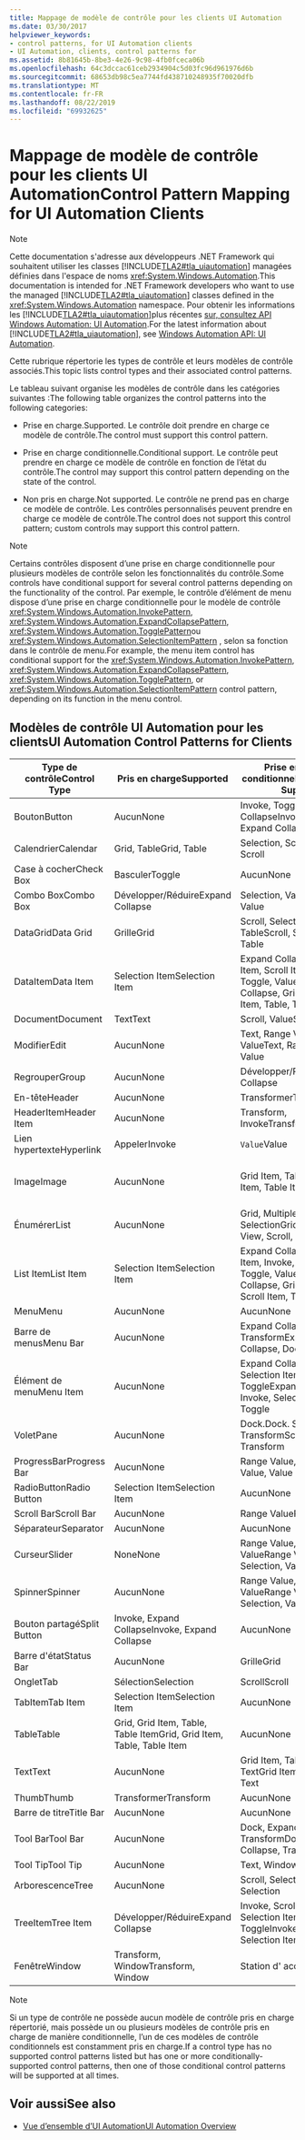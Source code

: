 ```yaml
---
title: Mappage de modèle de contrôle pour les clients UI Automation
ms.date: 03/30/2017
helpviewer_keywords:
- control patterns, for UI Automation clients
- UI Automation, clients, control patterns for
ms.assetid: 8b81645b-8be3-4e26-9c98-4fb0fceca06b
ms.openlocfilehash: 64c3dccac61ceb2934904c5d03fc96d961976d6b
ms.sourcegitcommit: 68653db98c5ea7744fd438710248935f70020dfb
ms.translationtype: MT
ms.contentlocale: fr-FR
ms.lasthandoff: 08/22/2019
ms.locfileid: "69932625"
---
```

# <a name="control-pattern-mapping-for-ui-automation-clients"></a><span data-ttu-id="37da3-102">Mappage de modèle de contrôle pour les clients UI Automation</span><span class="sxs-lookup"><span data-stu-id="37da3-102">Control Pattern Mapping for UI Automation Clients</span></span>
> [!NOTE]
> <span data-ttu-id="37da3-103">Cette documentation s'adresse aux développeurs .NET Framework qui souhaitent utiliser les classes [!INCLUDE[TLA2#tla_uiautomation](../../../includes/tla2sharptla-uiautomation-md.md)] managées définies dans l'espace de noms <xref:System.Windows.Automation>.</span><span class="sxs-lookup"><span data-stu-id="37da3-103">This documentation is intended for .NET Framework developers who want to use the managed [!INCLUDE[TLA2#tla_uiautomation](../../../includes/tla2sharptla-uiautomation-md.md)] classes defined in the <xref:System.Windows.Automation> namespace.</span></span> <span data-ttu-id="37da3-104">Pour obtenir les informations les [!INCLUDE[TLA2#tla_uiautomation](../../../includes/tla2sharptla-uiautomation-md.md)]plus récentes [sur, consultez API Windows Automation: UI Automation](https://go.microsoft.com/fwlink/?LinkID=156746).</span><span class="sxs-lookup"><span data-stu-id="37da3-104">For the latest information about [!INCLUDE[TLA2#tla_uiautomation](../../../includes/tla2sharptla-uiautomation-md.md)], see [Windows Automation API: UI Automation](https://go.microsoft.com/fwlink/?LinkID=156746).</span></span>  
  
 <span data-ttu-id="37da3-105">Cette rubrique répertorie les types de contrôle et leurs modèles de contrôle associés.</span><span class="sxs-lookup"><span data-stu-id="37da3-105">This topic lists control types and their associated control patterns.</span></span>  
  
 <span data-ttu-id="37da3-106">Le tableau suivant organise les modèles de contrôle dans les catégories suivantes :</span><span class="sxs-lookup"><span data-stu-id="37da3-106">The following table organizes the control patterns into the following categories:</span></span>  
  
- <span data-ttu-id="37da3-107">Prise en charge.</span><span class="sxs-lookup"><span data-stu-id="37da3-107">Supported.</span></span> <span data-ttu-id="37da3-108">Le contrôle doit prendre en charge ce modèle de contrôle.</span><span class="sxs-lookup"><span data-stu-id="37da3-108">The control must support this control pattern.</span></span>  
  
- <span data-ttu-id="37da3-109">Prise en charge conditionnelle.</span><span class="sxs-lookup"><span data-stu-id="37da3-109">Conditional support.</span></span> <span data-ttu-id="37da3-110">Le contrôle peut prendre en charge ce modèle de contrôle en fonction de l’état du contrôle.</span><span class="sxs-lookup"><span data-stu-id="37da3-110">The control may support this control pattern depending on the state of the control.</span></span>  
  
- <span data-ttu-id="37da3-111">Non pris en charge.</span><span class="sxs-lookup"><span data-stu-id="37da3-111">Not supported.</span></span> <span data-ttu-id="37da3-112">Le contrôle ne prend pas en charge ce modèle de contrôle. Les contrôles personnalisés peuvent prendre en charge ce modèle de contrôle.</span><span class="sxs-lookup"><span data-stu-id="37da3-112">The control does not support this control pattern; custom controls may support this control pattern.</span></span>  
  
> [!NOTE]
> <span data-ttu-id="37da3-113">Certains contrôles disposent d’une prise en charge conditionnelle pour plusieurs modèles de contrôle selon les fonctionnalités du contrôle.</span><span class="sxs-lookup"><span data-stu-id="37da3-113">Some controls have conditional support for several control patterns depending on the functionality of the control.</span></span> <span data-ttu-id="37da3-114">Par exemple, le contrôle d’élément de menu dispose d’une prise en charge conditionnelle pour le modèle de contrôle <xref:System.Windows.Automation.InvokePattern>, <xref:System.Windows.Automation.ExpandCollapsePattern>, <xref:System.Windows.Automation.TogglePattern>ou <xref:System.Windows.Automation.SelectionItemPattern> , selon sa fonction dans le contrôle de menu.</span><span class="sxs-lookup"><span data-stu-id="37da3-114">For example, the menu item control has conditional support for the <xref:System.Windows.Automation.InvokePattern>, <xref:System.Windows.Automation.ExpandCollapsePattern>, <xref:System.Windows.Automation.TogglePattern>, or <xref:System.Windows.Automation.SelectionItemPattern> control pattern, depending on its function in the menu control.</span></span>  
  
<a name="control_mapping_clients"></a>   
## <a name="ui-automation-control-patterns-for-clients"></a><span data-ttu-id="37da3-115">Modèles de contrôle UI Automation pour les clients</span><span class="sxs-lookup"><span data-stu-id="37da3-115">UI Automation Control Patterns for Clients</span></span>  
  
|<span data-ttu-id="37da3-116">Type de contrôle</span><span class="sxs-lookup"><span data-stu-id="37da3-116">Control Type</span></span>|<span data-ttu-id="37da3-117">Pris en charge</span><span class="sxs-lookup"><span data-stu-id="37da3-117">Supported</span></span>|<span data-ttu-id="37da3-118">Prise en charge conditionnelle</span><span class="sxs-lookup"><span data-stu-id="37da3-118">Conditional Support</span></span>|<span data-ttu-id="37da3-119">Non pris en charge</span><span class="sxs-lookup"><span data-stu-id="37da3-119">Not Supported</span></span>|  
|------------------|---------------|-------------------------|-------------------|  
|<span data-ttu-id="37da3-120">Bouton</span><span class="sxs-lookup"><span data-stu-id="37da3-120">Button</span></span>|<span data-ttu-id="37da3-121">Aucun</span><span class="sxs-lookup"><span data-stu-id="37da3-121">None</span></span>|<span data-ttu-id="37da3-122">Invoke, Toggle, Expand Collapse</span><span class="sxs-lookup"><span data-stu-id="37da3-122">Invoke, Toggle, Expand Collapse</span></span>|<span data-ttu-id="37da3-123">Aucun</span><span class="sxs-lookup"><span data-stu-id="37da3-123">None</span></span>|  
|<span data-ttu-id="37da3-124">Calendrier</span><span class="sxs-lookup"><span data-stu-id="37da3-124">Calendar</span></span>|<span data-ttu-id="37da3-125">Grid, Table</span><span class="sxs-lookup"><span data-stu-id="37da3-125">Grid, Table</span></span>|<span data-ttu-id="37da3-126">Selection, Scroll</span><span class="sxs-lookup"><span data-stu-id="37da3-126">Selection, Scroll</span></span>|<span data-ttu-id="37da3-127">Valeur</span><span class="sxs-lookup"><span data-stu-id="37da3-127">Value</span></span>|  
|<span data-ttu-id="37da3-128">Case à cocher</span><span class="sxs-lookup"><span data-stu-id="37da3-128">Check Box</span></span>|<span data-ttu-id="37da3-129">Basculer</span><span class="sxs-lookup"><span data-stu-id="37da3-129">Toggle</span></span>|<span data-ttu-id="37da3-130">Aucun</span><span class="sxs-lookup"><span data-stu-id="37da3-130">None</span></span>|<span data-ttu-id="37da3-131">Aucun</span><span class="sxs-lookup"><span data-stu-id="37da3-131">None</span></span>|  
|<span data-ttu-id="37da3-132">Combo Box</span><span class="sxs-lookup"><span data-stu-id="37da3-132">Combo Box</span></span>|<span data-ttu-id="37da3-133">Développer/Réduire</span><span class="sxs-lookup"><span data-stu-id="37da3-133">Expand Collapse</span></span>|<span data-ttu-id="37da3-134">Selection, Value</span><span class="sxs-lookup"><span data-stu-id="37da3-134">Selection, Value</span></span>|<span data-ttu-id="37da3-135">Scroll</span><span class="sxs-lookup"><span data-stu-id="37da3-135">Scroll</span></span>|  
|<span data-ttu-id="37da3-136">DataGrid</span><span class="sxs-lookup"><span data-stu-id="37da3-136">Data Grid</span></span>|<span data-ttu-id="37da3-137">Grille</span><span class="sxs-lookup"><span data-stu-id="37da3-137">Grid</span></span>|<span data-ttu-id="37da3-138">Scroll, Selection, Table</span><span class="sxs-lookup"><span data-stu-id="37da3-138">Scroll, Selection, Table</span></span>|<span data-ttu-id="37da3-139">Aucun</span><span class="sxs-lookup"><span data-stu-id="37da3-139">None</span></span>|  
|<span data-ttu-id="37da3-140">DataItem</span><span class="sxs-lookup"><span data-stu-id="37da3-140">Data Item</span></span>|<span data-ttu-id="37da3-141">Selection Item</span><span class="sxs-lookup"><span data-stu-id="37da3-141">Selection Item</span></span>|<span data-ttu-id="37da3-142">Expand Collapse, Grid Item, Scroll Item, Table, Toggle, Value</span><span class="sxs-lookup"><span data-stu-id="37da3-142">Expand Collapse, Grid Item, Scroll Item, Table, Toggle, Value</span></span>|<span data-ttu-id="37da3-143">Aucun</span><span class="sxs-lookup"><span data-stu-id="37da3-143">None</span></span>|  
|<span data-ttu-id="37da3-144">Document</span><span class="sxs-lookup"><span data-stu-id="37da3-144">Document</span></span>|<span data-ttu-id="37da3-145">Text</span><span class="sxs-lookup"><span data-stu-id="37da3-145">Text</span></span>|<span data-ttu-id="37da3-146">Scroll, Value</span><span class="sxs-lookup"><span data-stu-id="37da3-146">Scroll, Value</span></span>|<span data-ttu-id="37da3-147">Aucun</span><span class="sxs-lookup"><span data-stu-id="37da3-147">None</span></span>|  
|<span data-ttu-id="37da3-148">Modifier</span><span class="sxs-lookup"><span data-stu-id="37da3-148">Edit</span></span>|<span data-ttu-id="37da3-149">Aucun</span><span class="sxs-lookup"><span data-stu-id="37da3-149">None</span></span>|<span data-ttu-id="37da3-150">Text, Range Value, Value</span><span class="sxs-lookup"><span data-stu-id="37da3-150">Text, Range Value, Value</span></span>|<span data-ttu-id="37da3-151">Aucun</span><span class="sxs-lookup"><span data-stu-id="37da3-151">None</span></span>|  
|<span data-ttu-id="37da3-152">Regrouper</span><span class="sxs-lookup"><span data-stu-id="37da3-152">Group</span></span>|<span data-ttu-id="37da3-153">Aucun</span><span class="sxs-lookup"><span data-stu-id="37da3-153">None</span></span>|<span data-ttu-id="37da3-154">Développer/Réduire</span><span class="sxs-lookup"><span data-stu-id="37da3-154">Expand Collapse</span></span>|<span data-ttu-id="37da3-155">Aucun</span><span class="sxs-lookup"><span data-stu-id="37da3-155">None</span></span>|  
|<span data-ttu-id="37da3-156">En-tête</span><span class="sxs-lookup"><span data-stu-id="37da3-156">Header</span></span>|<span data-ttu-id="37da3-157">Aucun</span><span class="sxs-lookup"><span data-stu-id="37da3-157">None</span></span>|<span data-ttu-id="37da3-158">Transformer</span><span class="sxs-lookup"><span data-stu-id="37da3-158">Transform</span></span>|<span data-ttu-id="37da3-159">Aucun</span><span class="sxs-lookup"><span data-stu-id="37da3-159">None</span></span>|  
|<span data-ttu-id="37da3-160">HeaderItem</span><span class="sxs-lookup"><span data-stu-id="37da3-160">Header Item</span></span>|<span data-ttu-id="37da3-161">Aucun</span><span class="sxs-lookup"><span data-stu-id="37da3-161">None</span></span>|<span data-ttu-id="37da3-162">Transform, Invoke</span><span class="sxs-lookup"><span data-stu-id="37da3-162">Transform, Invoke</span></span>|<span data-ttu-id="37da3-163">Aucun</span><span class="sxs-lookup"><span data-stu-id="37da3-163">None</span></span>|  
|<span data-ttu-id="37da3-164">Lien hypertexte</span><span class="sxs-lookup"><span data-stu-id="37da3-164">Hyperlink</span></span>|<span data-ttu-id="37da3-165">Appeler</span><span class="sxs-lookup"><span data-stu-id="37da3-165">Invoke</span></span>|<span data-ttu-id="37da3-166">`Value`</span><span class="sxs-lookup"><span data-stu-id="37da3-166">Value</span></span>|<span data-ttu-id="37da3-167">Aucun</span><span class="sxs-lookup"><span data-stu-id="37da3-167">None</span></span>|  
|<span data-ttu-id="37da3-168">Image</span><span class="sxs-lookup"><span data-stu-id="37da3-168">Image</span></span>|<span data-ttu-id="37da3-169">Aucun</span><span class="sxs-lookup"><span data-stu-id="37da3-169">None</span></span>|<span data-ttu-id="37da3-170">Grid Item, Table Item</span><span class="sxs-lookup"><span data-stu-id="37da3-170">Grid Item, Table Item</span></span>|<span data-ttu-id="37da3-171">Invoke, Selection Item</span><span class="sxs-lookup"><span data-stu-id="37da3-171">Invoke, Selection Item</span></span>|  
|<span data-ttu-id="37da3-172">Énumérer</span><span class="sxs-lookup"><span data-stu-id="37da3-172">List</span></span>|<span data-ttu-id="37da3-173">Aucun</span><span class="sxs-lookup"><span data-stu-id="37da3-173">None</span></span>|<span data-ttu-id="37da3-174">Grid, Multiple View, Scroll, Selection</span><span class="sxs-lookup"><span data-stu-id="37da3-174">Grid, Multiple View, Scroll, Selection</span></span>|<span data-ttu-id="37da3-175">Table</span><span class="sxs-lookup"><span data-stu-id="37da3-175">Table</span></span>|  
|<span data-ttu-id="37da3-176">List Item</span><span class="sxs-lookup"><span data-stu-id="37da3-176">List Item</span></span>|<span data-ttu-id="37da3-177">Selection Item</span><span class="sxs-lookup"><span data-stu-id="37da3-177">Selection Item</span></span>|<span data-ttu-id="37da3-178">Expand Collapse, Grid Item, Invoke, Scroll Item, Toggle, Value</span><span class="sxs-lookup"><span data-stu-id="37da3-178">Expand Collapse, Grid Item, Invoke, Scroll Item, Toggle, Value</span></span>|<span data-ttu-id="37da3-179">Aucun</span><span class="sxs-lookup"><span data-stu-id="37da3-179">None</span></span>|  
|<span data-ttu-id="37da3-180">Menu</span><span class="sxs-lookup"><span data-stu-id="37da3-180">Menu</span></span>|<span data-ttu-id="37da3-181">Aucun</span><span class="sxs-lookup"><span data-stu-id="37da3-181">None</span></span>|<span data-ttu-id="37da3-182">Aucun</span><span class="sxs-lookup"><span data-stu-id="37da3-182">None</span></span>|<span data-ttu-id="37da3-183">Aucun</span><span class="sxs-lookup"><span data-stu-id="37da3-183">None</span></span>|  
|<span data-ttu-id="37da3-184">Barre de menus</span><span class="sxs-lookup"><span data-stu-id="37da3-184">Menu Bar</span></span>|<span data-ttu-id="37da3-185">Aucun</span><span class="sxs-lookup"><span data-stu-id="37da3-185">None</span></span>|<span data-ttu-id="37da3-186">Expand Collapse, Dock, Transform</span><span class="sxs-lookup"><span data-stu-id="37da3-186">Expand Collapse, Dock, Transform</span></span>|<span data-ttu-id="37da3-187">Aucun</span><span class="sxs-lookup"><span data-stu-id="37da3-187">None</span></span>|  
|<span data-ttu-id="37da3-188">Élément de menu</span><span class="sxs-lookup"><span data-stu-id="37da3-188">Menu Item</span></span>|<span data-ttu-id="37da3-189">Aucun</span><span class="sxs-lookup"><span data-stu-id="37da3-189">None</span></span>|<span data-ttu-id="37da3-190">Expand Collapse, Invoke, Selection Item, Toggle</span><span class="sxs-lookup"><span data-stu-id="37da3-190">Expand Collapse, Invoke, Selection Item, Toggle</span></span>|<span data-ttu-id="37da3-191">Aucun</span><span class="sxs-lookup"><span data-stu-id="37da3-191">None</span></span>|  
|<span data-ttu-id="37da3-192">Volet</span><span class="sxs-lookup"><span data-stu-id="37da3-192">Pane</span></span>|<span data-ttu-id="37da3-193">Aucun</span><span class="sxs-lookup"><span data-stu-id="37da3-193">None</span></span>|<span data-ttu-id="37da3-194">Dock.</span><span class="sxs-lookup"><span data-stu-id="37da3-194">Dock.</span></span> <span data-ttu-id="37da3-195">Scroll, Transform</span><span class="sxs-lookup"><span data-stu-id="37da3-195">Scroll, Transform</span></span>|<span data-ttu-id="37da3-196">Fenêtre</span><span class="sxs-lookup"><span data-stu-id="37da3-196">Window</span></span>|  
|<span data-ttu-id="37da3-197">ProgressBar</span><span class="sxs-lookup"><span data-stu-id="37da3-197">Progress Bar</span></span>|<span data-ttu-id="37da3-198">Aucun</span><span class="sxs-lookup"><span data-stu-id="37da3-198">None</span></span>|<span data-ttu-id="37da3-199">Range Value, Value</span><span class="sxs-lookup"><span data-stu-id="37da3-199">Range Value, Value</span></span>|<span data-ttu-id="37da3-200">Aucun</span><span class="sxs-lookup"><span data-stu-id="37da3-200">None</span></span>|  
|<span data-ttu-id="37da3-201">RadioButton</span><span class="sxs-lookup"><span data-stu-id="37da3-201">Radio Button</span></span>|<span data-ttu-id="37da3-202">Selection Item</span><span class="sxs-lookup"><span data-stu-id="37da3-202">Selection Item</span></span>|<span data-ttu-id="37da3-203">Aucun</span><span class="sxs-lookup"><span data-stu-id="37da3-203">None</span></span>|<span data-ttu-id="37da3-204">Basculer</span><span class="sxs-lookup"><span data-stu-id="37da3-204">Toggle</span></span>|  
|<span data-ttu-id="37da3-205">Scroll Bar</span><span class="sxs-lookup"><span data-stu-id="37da3-205">Scroll Bar</span></span>|<span data-ttu-id="37da3-206">Aucun</span><span class="sxs-lookup"><span data-stu-id="37da3-206">None</span></span>|<span data-ttu-id="37da3-207">Range Value</span><span class="sxs-lookup"><span data-stu-id="37da3-207">Range Value</span></span>|<span data-ttu-id="37da3-208">Scroll</span><span class="sxs-lookup"><span data-stu-id="37da3-208">Scroll</span></span>|  
|<span data-ttu-id="37da3-209">Séparateur</span><span class="sxs-lookup"><span data-stu-id="37da3-209">Separator</span></span>|<span data-ttu-id="37da3-210">Aucun</span><span class="sxs-lookup"><span data-stu-id="37da3-210">None</span></span>|<span data-ttu-id="37da3-211">Aucun</span><span class="sxs-lookup"><span data-stu-id="37da3-211">None</span></span>|<span data-ttu-id="37da3-212">Aucun</span><span class="sxs-lookup"><span data-stu-id="37da3-212">None</span></span>|  
|<span data-ttu-id="37da3-213">Curseur</span><span class="sxs-lookup"><span data-stu-id="37da3-213">Slider</span></span>|<span data-ttu-id="37da3-214">None</span><span class="sxs-lookup"><span data-stu-id="37da3-214">None</span></span>|<span data-ttu-id="37da3-215">Range Value, Selection, Value</span><span class="sxs-lookup"><span data-stu-id="37da3-215">Range Value, Selection, Value</span></span>|<span data-ttu-id="37da3-216">Aucun</span><span class="sxs-lookup"><span data-stu-id="37da3-216">None</span></span>|  
|<span data-ttu-id="37da3-217">Spinner</span><span class="sxs-lookup"><span data-stu-id="37da3-217">Spinner</span></span>|<span data-ttu-id="37da3-218">Aucun</span><span class="sxs-lookup"><span data-stu-id="37da3-218">None</span></span>|<span data-ttu-id="37da3-219">Range Value, Selection, Value</span><span class="sxs-lookup"><span data-stu-id="37da3-219">Range Value, Selection, Value</span></span>|<span data-ttu-id="37da3-220">Aucun</span><span class="sxs-lookup"><span data-stu-id="37da3-220">None</span></span>|  
|<span data-ttu-id="37da3-221">Bouton partagé</span><span class="sxs-lookup"><span data-stu-id="37da3-221">Split Button</span></span>|<span data-ttu-id="37da3-222">Invoke, Expand Collapse</span><span class="sxs-lookup"><span data-stu-id="37da3-222">Invoke, Expand Collapse</span></span>|<span data-ttu-id="37da3-223">Aucun</span><span class="sxs-lookup"><span data-stu-id="37da3-223">None</span></span>|<span data-ttu-id="37da3-224">Aucun</span><span class="sxs-lookup"><span data-stu-id="37da3-224">None</span></span>|  
|<span data-ttu-id="37da3-225">Barre d'état</span><span class="sxs-lookup"><span data-stu-id="37da3-225">Status Bar</span></span>|<span data-ttu-id="37da3-226">Aucun</span><span class="sxs-lookup"><span data-stu-id="37da3-226">None</span></span>|<span data-ttu-id="37da3-227">Grille</span><span class="sxs-lookup"><span data-stu-id="37da3-227">Grid</span></span>|<span data-ttu-id="37da3-228">Aucun</span><span class="sxs-lookup"><span data-stu-id="37da3-228">None</span></span>|  
|<span data-ttu-id="37da3-229">Onglet</span><span class="sxs-lookup"><span data-stu-id="37da3-229">Tab</span></span>|<span data-ttu-id="37da3-230">Sélection</span><span class="sxs-lookup"><span data-stu-id="37da3-230">Selection</span></span>|<span data-ttu-id="37da3-231">Scroll</span><span class="sxs-lookup"><span data-stu-id="37da3-231">Scroll</span></span>|<span data-ttu-id="37da3-232">Aucun</span><span class="sxs-lookup"><span data-stu-id="37da3-232">None</span></span>|  
|<span data-ttu-id="37da3-233">TabItem</span><span class="sxs-lookup"><span data-stu-id="37da3-233">Tab Item</span></span>|<span data-ttu-id="37da3-234">Selection Item</span><span class="sxs-lookup"><span data-stu-id="37da3-234">Selection Item</span></span>|<span data-ttu-id="37da3-235">Aucun</span><span class="sxs-lookup"><span data-stu-id="37da3-235">None</span></span>|<span data-ttu-id="37da3-236">Appeler</span><span class="sxs-lookup"><span data-stu-id="37da3-236">Invoke</span></span>|  
|<span data-ttu-id="37da3-237">Table</span><span class="sxs-lookup"><span data-stu-id="37da3-237">Table</span></span>|<span data-ttu-id="37da3-238">Grid, Grid Item, Table, Table Item</span><span class="sxs-lookup"><span data-stu-id="37da3-238">Grid, Grid Item, Table, Table Item</span></span>|<span data-ttu-id="37da3-239">Aucun</span><span class="sxs-lookup"><span data-stu-id="37da3-239">None</span></span>|<span data-ttu-id="37da3-240">Aucun</span><span class="sxs-lookup"><span data-stu-id="37da3-240">None</span></span>|  
|<span data-ttu-id="37da3-241">Text</span><span class="sxs-lookup"><span data-stu-id="37da3-241">Text</span></span>|<span data-ttu-id="37da3-242">Aucun</span><span class="sxs-lookup"><span data-stu-id="37da3-242">None</span></span>|<span data-ttu-id="37da3-243">Grid Item, Table Item, Text</span><span class="sxs-lookup"><span data-stu-id="37da3-243">Grid Item, Table Item, Text</span></span>|<span data-ttu-id="37da3-244">Valeur</span><span class="sxs-lookup"><span data-stu-id="37da3-244">Value</span></span>|  
|<span data-ttu-id="37da3-245">Thumb</span><span class="sxs-lookup"><span data-stu-id="37da3-245">Thumb</span></span>|<span data-ttu-id="37da3-246">Transformer</span><span class="sxs-lookup"><span data-stu-id="37da3-246">Transform</span></span>|<span data-ttu-id="37da3-247">Aucun</span><span class="sxs-lookup"><span data-stu-id="37da3-247">None</span></span>|<span data-ttu-id="37da3-248">Aucun</span><span class="sxs-lookup"><span data-stu-id="37da3-248">None</span></span>|  
|<span data-ttu-id="37da3-249">Barre de titre</span><span class="sxs-lookup"><span data-stu-id="37da3-249">Title Bar</span></span>|<span data-ttu-id="37da3-250">Aucun</span><span class="sxs-lookup"><span data-stu-id="37da3-250">None</span></span>|<span data-ttu-id="37da3-251">Aucun</span><span class="sxs-lookup"><span data-stu-id="37da3-251">None</span></span>|<span data-ttu-id="37da3-252">Aucun</span><span class="sxs-lookup"><span data-stu-id="37da3-252">None</span></span>|  
|<span data-ttu-id="37da3-253">Tool Bar</span><span class="sxs-lookup"><span data-stu-id="37da3-253">Tool Bar</span></span>|<span data-ttu-id="37da3-254">Aucun</span><span class="sxs-lookup"><span data-stu-id="37da3-254">None</span></span>|<span data-ttu-id="37da3-255">Dock, Expand Collapse, Transform</span><span class="sxs-lookup"><span data-stu-id="37da3-255">Dock, Expand Collapse, Transform</span></span>|<span data-ttu-id="37da3-256">Aucun</span><span class="sxs-lookup"><span data-stu-id="37da3-256">None</span></span>|  
|<span data-ttu-id="37da3-257">Tool Tip</span><span class="sxs-lookup"><span data-stu-id="37da3-257">Tool Tip</span></span>|<span data-ttu-id="37da3-258">Aucun</span><span class="sxs-lookup"><span data-stu-id="37da3-258">None</span></span>|<span data-ttu-id="37da3-259">Text, Window</span><span class="sxs-lookup"><span data-stu-id="37da3-259">Text, Window</span></span>|<span data-ttu-id="37da3-260">Aucun</span><span class="sxs-lookup"><span data-stu-id="37da3-260">None</span></span>|  
|<span data-ttu-id="37da3-261">Arborescence</span><span class="sxs-lookup"><span data-stu-id="37da3-261">Tree</span></span>|<span data-ttu-id="37da3-262">Aucun</span><span class="sxs-lookup"><span data-stu-id="37da3-262">None</span></span>|<span data-ttu-id="37da3-263">Scroll, Selection</span><span class="sxs-lookup"><span data-stu-id="37da3-263">Scroll, Selection</span></span>|<span data-ttu-id="37da3-264">Aucun</span><span class="sxs-lookup"><span data-stu-id="37da3-264">None</span></span>|  
|<span data-ttu-id="37da3-265">TreeItem</span><span class="sxs-lookup"><span data-stu-id="37da3-265">Tree Item</span></span>|<span data-ttu-id="37da3-266">Développer/Réduire</span><span class="sxs-lookup"><span data-stu-id="37da3-266">Expand Collapse</span></span>|<span data-ttu-id="37da3-267">Invoke, Scroll Item, Selection Item, Toggle</span><span class="sxs-lookup"><span data-stu-id="37da3-267">Invoke, Scroll Item, Selection Item, Toggle</span></span>|<span data-ttu-id="37da3-268">Aucun</span><span class="sxs-lookup"><span data-stu-id="37da3-268">None</span></span>|  
|<span data-ttu-id="37da3-269">Fenêtre</span><span class="sxs-lookup"><span data-stu-id="37da3-269">Window</span></span>|<span data-ttu-id="37da3-270">Transform, Window</span><span class="sxs-lookup"><span data-stu-id="37da3-270">Transform, Window</span></span>|<span data-ttu-id="37da3-271">Station d' accueil</span><span class="sxs-lookup"><span data-stu-id="37da3-271">Dock</span></span>|<span data-ttu-id="37da3-272">Aucun</span><span class="sxs-lookup"><span data-stu-id="37da3-272">None</span></span>|  
  
> [!NOTE]
> <span data-ttu-id="37da3-273">Si un type de contrôle ne possède aucun modèle de contrôle pris en charge répertorié, mais possède un ou plusieurs modèles de contrôle pris en charge de manière conditionnelle, l’un de ces modèles de contrôle conditionnels est constamment pris en charge.</span><span class="sxs-lookup"><span data-stu-id="37da3-273">If a control type has no supported control patterns listed but has one or more conditionally-supported control patterns, then one of those conditional control patterns will be supported at all times.</span></span>  
  
## <a name="see-also"></a><span data-ttu-id="37da3-274">Voir aussi</span><span class="sxs-lookup"><span data-stu-id="37da3-274">See also</span></span>

- [<span data-ttu-id="37da3-275">Vue d’ensemble d’UI Automation</span><span class="sxs-lookup"><span data-stu-id="37da3-275">UI Automation Overview</span></span>](../../../docs/framework/ui-automation/ui-automation-overview.md)
